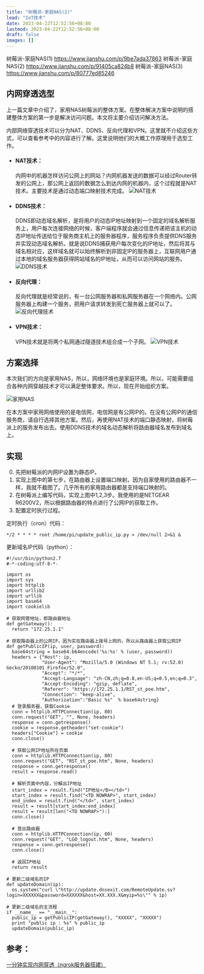 ```yaml
---
title: "树莓派-家庭NAS(2)"
lead: "IoT技术"
date: 2023-04-22T12:52:56+08:00
lastmod: 2023-04-22T12:52:56+08:00
draft: false
images: []
---
```


树莓派-家庭NAS(1)   https://www.jianshu.com/p/9be7ada37863
树莓派-家庭NAS(2)   https://www.jianshu.com/p/91405ca824b8
树莓派-家庭NAS(3)   https://www.jianshu.com/p/80777ed85246

## 内网穿透选型
上一篇文章中介绍了，家用NAS树莓派的整体方案。在整体解决方案中说明的搭建整体方案的第一步是解决访问问题。本文将主要介绍访问解决方法。

内部网络穿透技术可以分为NAT、DDNS、反向代理和VPN。这里就不介绍这些方式，可以查看参考中的内容进行了解。这里说明他们的大概工作原理用于选型工作。
*   #### NAT技术：
    内网中的机器怎样访问公网上的网站？内网机器发送的数据可以经过Router转发的公网上，那公网上返回的数据怎么到达内网的机器内，这个过程就是NAT技术。主要技术是通过动态端口映射技术完成。
![NAT技术](https://upload-images.jianshu.io/upload_images/2454595-97bafd343b410f49.png?imageMogr2/auto-orient/strip%7CimageView2/2/w/1240)

*   #### DDNS技术：

    DDNS即动态域名解析，是将用户的动态IP地址映射到一个固定的域名解析服务上，用户每次连接网络的时候，客户端程序就会通过信息传递把该主机的动态IP地址传送给位于服务商主机上的服务器程序，服务程序负责提供DNS服务并实现动态域名解析。就是说DDNS捕获用户每次变化的IP地址，然后将其与域名相对应，这样域名就可以始终解析到非固定IP的服务器上，互联网用户通过本地的域名服务器获得网站域名的IP地址，从而可以访问网站的服务。
![DDNS技术](https://upload-images.jianshu.io/upload_images/2454595-1b74500af260c70d.png?imageMogr2/auto-orient/strip%7CimageView2/2/w/1240)

*   #### 反向代理：

    反向代理就是经常说的，有一台公网服务器和私网服务器在一个网络内。公网服务器上构建一个服务，把用户请求转发到死亡服务器上就可以了。
![反向代理技术](https://upload-images.jianshu.io/upload_images/2454595-2903a9121d8d7b86.png?imageMogr2/auto-orient/strip%7CimageView2/2/w/1240)

*   #### VPN技术：

    VPN技术就是将两个私网通过隧道技术组合成一个子网。
![VPN技术](https://upload-images.jianshu.io/upload_images/2454595-61325c7c60250848.png?imageMogr2/auto-orient/strip%7CimageView2/2/w/1240)

## 方案选择
本次我们的方向是家用NAS，所以，网络环境也是家庭环境。所以，可能需要组合各种内网穿越技术才可以满足整体要求。所以，现在开始组织方案。

![家用NAS](https://upload-images.jianshu.io/upload_images/2454595-2119327a97c04d34.png?imageMogr2/auto-orient/strip%7CimageView2/2/w/1240)

在本方案中家用网络使用的是电信网，电信网是有公网IP的。在没有公网IP的通信服务商，请自行选择其他方案。然后，再使用NAT技术的端口静态映射，将树莓派上的服务发布出去。使用DDNS技术的域名动态解析将路由器域名发布到域名上。

## 实现
0. 先把树莓派的内网IP设置为静态IP。
1. 实现上图中的第七步，在路由器上设置端口映射。因为自家使用的路由器不一样，我就不截图了。几乎所有的家用路由器都是支持端口映射的。
2. 在树莓派上编写代码，实现上图中1,2,3步。我使用的是NETGEAR R6200V2，所以根据路由器的特点进行了公网IP的获取工作。
3. 配置定时执行过程。

定时执行（cron）代码：
```
*/2 * * * * root /home/pi/update_public_ip.py > /dev/null 2>&1 &
```
更新域名IP代码（python）：
```
#!/usr/bin/python2.7
#-*-coding:utf-8-*-

import os
import sys
import httplib
import urllib2
import urllib
import base64
import cookielib

# 获取网管地址，即路由器地址
def getGateway():
  return "172.25.1.1"

# 获取路由器上的公网IP。因为实在路由器上拨号上网的，所以从路由器上获取公网IP
def getPublicIP(ip, user, password):
  base64string = base64.b64encode('%s:%s' % (user, password))
  headers = {"Host": ip,
             "User-Agent": "Mozilla/5.0 (Windows NT 5.1; rv:52.0) Gecko/20100101 Firefox/52.0",
             "Accept": "*/*",
             "Accept-Language": "zh-CN,zh;q=0.8,en-US;q=0.5,en;q=0.3",
             "Accept-Encoding": "gzip, deflate",
             "Referer": "https://172.25.1.1/RST_st_poe.htm",
             "Connection": "keep-alive",
             "Authorization":"Basic %s"  % base64string}
  # 登录服务器，获取Cookie
  conn = httplib.HTTPConnection(ip, 80)
  conn.request("GET", "", None, headers)
  response = conn.getresponse()
  cookie = response.getheader("set-cookie")
  headers["Cookie"] = cookie
  conn.close()

  # 获取公网IP地址所在页面
  conn = httplib.HTTPConnection(ip, 80)
  conn.request("GET", "RST_st_poe.htm", None, headers)
  response = conn.getresponse()
  result = response.read()

  # 解析页面中内容，分解出IP地址
  start_index = result.find("IP地址</B></td>")
  start_index = result.find("<TD NOWRAP>", start_index)
  end_index = result.find("</td>", start_index)
  result = result[start_index:end_index]
  result = result[len("<TD NOWRAP>"):]
  conn.close()

  # 登出路由器
  conn = httplib.HTTPConnection(ip, 80)
  conn.request("GET", "LGO_logout.htm", None, headers)
  response = conn.getresponse()
  conn.close()

  # 返回IP地址
  return result

# 更新二级域名的IP
def updateDomain(ip):
  os.system("curl \"http://update.dnsexit.com/RemoteUpdate.sv?login=XXXXXX&password=XXXXXX&host=XX.XXX.X&myip=%s\"" % ip)

# 更新二级域名的主流程
if __name__ == "__main__":
  public_ip = getPublicIP(getGateway(), "XXXXX", "XXXXX")
  print "public ip : %s" % public_ip
  updateDomain(public_ip)
```

## 参考：
[一分钟实现内网穿透（ngrok服务器搭建）](https://blog.csdn.net/zhangguo5/article/details/77848658)
